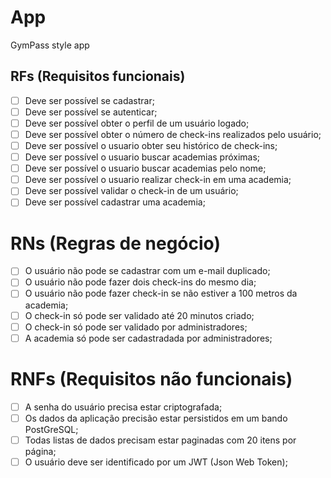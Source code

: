 # App

GymPass style app

## RFs (Requisitos funcionais)

- [ ] Deve ser possível se cadastrar;
- [ ] Deve ser possível se autenticar;
- [ ] Deve ser possível obter o perfil de um usuário logado;
- [ ] Deve ser possível obter o número de check-ins realizados pelo usuário;
- [ ] Deve ser possível o usuario obter seu histórico de check-ins;
- [ ] Deve ser possível o usuario buscar academias próximas;
- [ ] Deve ser possível o usuario buscar academias pelo nome;
- [ ] Deve ser possível o usuario realizar check-in em uma academia;
- [ ] Deve ser possível validar o check-in de um usuário;
- [ ] Deve ser possível cadastrar uma academia;

# RNs (Regras de negócio)

- [ ] O usuário não pode se cadastrar com um e-mail duplicado;
- [ ] O usuário não pode fazer dois check-ins do mesmo dia;
- [ ] O usuário não pode fazer check-in se não estiver a 100 metros da academia;
- [ ] O check-in só pode ser validado até 20 minutos criado;
- [ ] O check-in só pode ser validado por administradores;
- [ ] A academia só pode ser cadastradada por administradores;

# RNFs (Requisitos não funcionais)

- [ ] A senha do usuário precisa estar criptografada;
- [ ] Os dados da aplicação precisão estar persistidos em um bando PostGreSQL;
- [ ] Todas listas de dados precisam  estar paginadas com 20 itens por página;
- [ ] O usuário deve ser identificado por um JWT (Json Web Token);